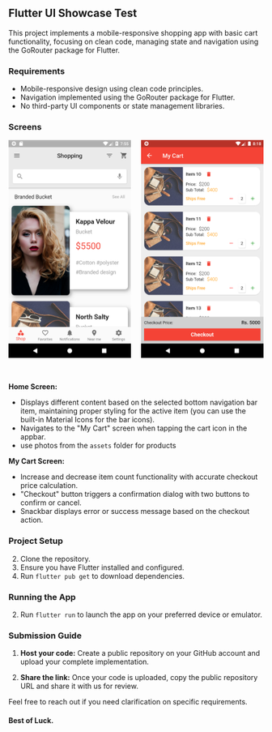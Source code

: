 
## Flutter UI Showcase Test

This project implements a mobile-responsive shopping app with basic cart functionality, focusing on clean code, managing state and navigation using the GoRouter package for Flutter.

### Requirements

-   Mobile-responsive design using clean code principles.
-   Navigation implemented using the GoRouter package for Flutter.
-   No third-party UI components or state management libraries.

### Screens



<div style="display: flex; justify-content: space-between;">
  <img src="github_images/home_screen.png" alt="home_screen" style="width: 48%;">
  <img src="github_images/cart_screen.png" alt="cart_screen" style="width: 48%;">
</div>


<br>
<br>

**Home Screen:**

-   Displays different content based on the selected bottom navigation bar item, maintaining proper styling for the active item (you can use the built-in Material Icons for the bar icons).
-   Navigates to the "My Cart" screen when tapping the cart icon in the appbar.
-   use photos from the `assets` folder for products

**My Cart Screen:**

-   Increase and decrease item count functionality with accurate checkout price calculation.
-   "Checkout" button triggers a confirmation dialog with two buttons to confirm or cancel.
-   Snackbar displays error or success message based on the checkout action.

### Project Setup

2.  Clone the repository.
4.  Ensure you have Flutter installed and configured.
6.  Run `flutter pub get` to download dependencies.

### Running the App

2.  Run `flutter run` to launch the app on your preferred device or emulator.

### Submission Guide 

1. **Host your code:** Create a public repository on your GitHub account and upload your complete implementation.

2. **Share the link:** Once your code is uploaded, copy the public repository URL and share it with us for review.


Feel free to reach out if you need clarification on specific requirements.

#### Best of Luck.

